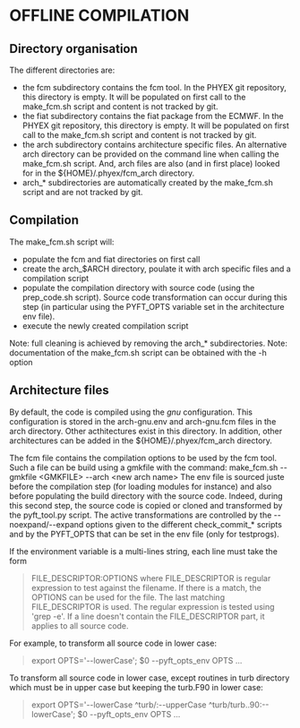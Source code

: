 # OFFLINE COMPILATION

## Directory organisation

The different directories are:
  - the fcm subdirectory contains the fcm tool. In the PHYEX git repository, this directory is empty.
    It will be populated on first call to the make\_fcm.sh script and content is not tracked by git.
  - the fiat subdirectory contains the fiat package from the ECMWF. In the PHYEX git repository, this directory is empty.
    It will be populated on first call to the make\_fcm.sh script and content is not tracked by git.
  - the arch subdirectory contains architecture specific files. An alternative arch directory can be
    provided on the command line when calling the make\_fcm.sh script. And, arch files are also (and in
    first place) looked for in the ${HOME}/.phyex/fcm\_arch directory.
  - arch\_\* subdirectories are automatically created by the make\_fcm.sh script and are not tracked by git.

## Compilation

The make\_fcm.sh script will:
  - populate the fcm and fiat directories on first call
  - create the arch\_$ARCH directory, poulate it with arch specific files and a compilation script
  - populate the compilation directory with source code (using the prep\_code.sh script). Source code
    transformation can occur during this step (in particular using the PYFT_OPTS variable set
    in the architecture env file).
  - execute the newly created compilation script

Note: full cleaning is achieved by removing the arch\_\* subdirectories.
Note: documentation of the make\_fcm.sh script can be obtained with the -h option

## Architecture files

By default, the code is compiled using the _gnu_ configuration. This configuration is stored in the
arch-gnu.env and arch-gnu.fcm files in the arch directory.
Other acthitectures exist in this directory.
In addition, other architectures can be added in the ${HOME}/.phyex/fcm\_arch directory.

The fcm file contains the compilation options to be used by the fcm tool.
Such a file can be build using a gmkfile with the command:
  make\_fcm.sh --gmkfile \<GMKFILE\> --arch \<new arch name\>
The env file is sourced juste before the compilation step (for loading modules for instance) and also
before populating the build directory with the source code.
Indeed, during this second step, the source code is copied or cloned and transformed by the pyft\_tool.py script.
The active transformations are controlled by the --noexpand/--expand options given to the
different check\_commit\_\* scripts and by the PYFT\_OPTS that can be set in the env file (only for testprogs).

If the environment variable is a multi-lines string, each line must take the form
> FILE\_DESCRIPTOR:OPTIONS
where FILE\_DESCRIPTOR is regular expression to test against the filename. If there
is a match, the OPTIONS can be used for the file. The last matching FILE\_DESCRIPTOR
is used. The regular expression is tested using 'grep -e'. If a line doesn't contain
the FILE\_DESCRIPTOR part, it applies to all source code.

For example, to transform all source code in lower case:
> export OPTS='--lowerCase'; $0 --pyft\_opts\_env OPTS ...

To transform all source code in lower case, except routines in turb directory which must be
in upper case but keeping the turb.F90 in lower case:
> export OPTS='--lowerCase 
> ^turb/:--upperCase 
> ^turb/turb\..90:--lowerCase'; $0 --pyft\_opts\_env OPTS ...

